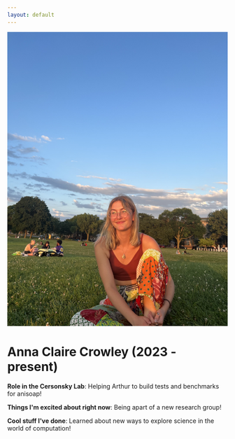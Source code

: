 ```yaml
---
layout: default
---
```


<!-- Replace `example_student` with your name -->
<img src="/assets/img/anna_claire_crowley.png" alt="Placeholder Image" class="center" style="max-width: 100%">

<!-- Replace `Example Student` with your name and include your start date-->
# **Anna Claire Crowley (2023 - present)**

<!-- Choose your title -- feel free to be professionally silly -->
**Role in the Cersonsky Lab**: Helping Arthur to build tests and benchmarks for anisoap!

<!-- Name at least one research topic amongst this list -->
**Things I'm excited about right now**: Being apart of a new research group!

<!-- Ultimately, we'll use this section to
     include papers and talks, and contributions
     But for now put whatever you want -->
**Cool stuff I've done**: Learned about new ways to explore science in the world of computation! 


<!-- If you have photos you would like to exhibit,
     save them as `/assets/member_images/your_name_photo_#.png`
     and replace example_student below -->


